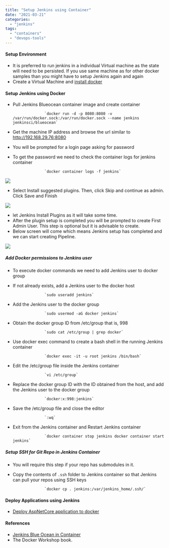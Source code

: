 ```yaml
---
title: "Setup Jenkins using Container"
date: "2021-03-21"
categories: 
  - "jenkins"
tags: 
  - "containers"
  - "devops-tools"
---
```


#### Setup Environment

- It is preferred to run jenkins in a individual Virtual machine as the state will need to be persisted. If you use same machine as for other docker samples than you might have to setup Jenkins again and again
- Create a Virtual Machine and [install docker](https://docs.docker.com/docker-for-windows/install/)

#### Setup Jenkins using Docker

- Pull Jenkins Blueocean container image and create container

				
					`docker run -d -p 8080:8080 -v /var/run/docker.sock:/var/run/docker.sock --name jenkins jenkinsci/blueocean`
				

- Get the machine IP address and browse the url similar to http://192.168.29.76:8080
- You will be prompted for a login page asking for password
- To get the password we need to check the container logs for jenkins container

				
					`docker container logs -f jenkins`
				

![](/assets/images/Jenkins_Logs_01.png)

- Select Install suggested plugins. Then, click Skip and continue as admin. Click Save and Finish

![](/assets/images/Jenkins_Logs_02.png)

- let Jenkins Install Plugins as it will take some time.
- After the plugin setup is completed you will be prompted to create First Admin User. This step is optional but it is advisable to create.
- Below screen will come which means Jenkins setup has completed and we can start creating Pipeline.

![](/assets/images/Jenkins_Logs_03.png)

##### Add Docker permissions to Jenkins user

- To execute docker commands we need to add Jenkins user to docker group
- If not already exists, add a Jenkins user to the docker host

				
					`sudo useradd jenkins`
				

- Add the Jenkins user to the docker group

				
					`sudo usermod -aG docker jenkins`
				

- Obtain the docker group ID from /etc/group that is, 998

				
					`sudo cat /etc/group | grep docker`
				

- Use docker exec command to create a bash shell in the running Jenkins container

				
					`docker exec -it -u root jenkins /bin/bash`
				

- Edit the /etc/group file inside the Jenkins container

				
					`vi /etc/group`
				

- Replace the docker group ID with the ID obtained from the host, and add the Jenkins user to the docker group

				
					`docker:x:998:jenkins`
				

- Save the /etc/group file and close the editor

				
					`:wq`
				

- Exit from the Jenkins container and Restart Jenkins container

				
					`docker container stop jenkins docker container start jenkins`
				

##### Setup SSH for Git Repo in Jenkins Container

- You will require this step if your repo has submodules in it.
- Copy the contents of `.ssh` folder to Jenkins container so that Jenkins can pull your repos using SSH keys

				
					`docker cp . jenkins:/var/jenkins_home/.ssh/`
				

#### Deploy Applications using Jenkins

- [Deploy AspNetCore application to docker](https://jetpack-rewind-devignite-in-2021-12-10-03-58-54.local/devops/jenkins/2021/03/21/deploy-aspnetcore-app-in-docker-using-jenkins/)

#### References

- [Jenkins Blue Ocean in Container](https://www.jenkins.io/doc/book/installing/docker/#accessing-the-jenkins-blue-ocean-docker-container)
- The Docker Workshop book.
